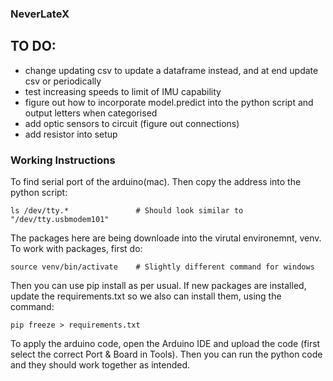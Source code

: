 ### NeverLateX ###

## TO DO:
- change updating csv to update a dataframe instead, and at end update csv or periodically
- test increasing speeds to limit of IMU capability
- figure out how to incorporate model.predict into the python script and output letters when categorised
- add optic sensors to circuit (figure out connections)
- add resistor into setup


### Working Instructions ###
To find serial port of the arduino(mac). Then copy the address into the python script:
    
    ls /dev/tty.*               # Should look similar to "/dev/tty.usbmodem101"

The packages here are being downloade into the virutal environemnt, venv. To work with packages, first do:

    source venv/bin/activate    # Slightly different command for windows

Then you can use pip install as per usual. If new packages are installed, update the requirements.txt so we also can install them, using the command:

    pip freeze > requirements.txt  
    
To apply the arduino code, open the Arduino IDE and upload the code (first select the correct Port & Board in Tools). Then you can run the python code and they should work together as intended.